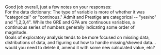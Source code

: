 Good job overall, just a few notes on your responses: <br>
For the data dictionary: The type of variable is more of whether it was "categorical" or "continous." Admit and Prestige are categorical -- "yes/no" and "1,2,3,4". While the GRE and GPA are continuous variables, a continuous series of numbers generally indicating some order of magnitude. <br>
Goals of exploratory analysis tends to be more focused on missing data, distributions of data, and figuring out how to handle missing/skewed data... would you need to delete it, amend it with some new calculated value, etc? <br>
